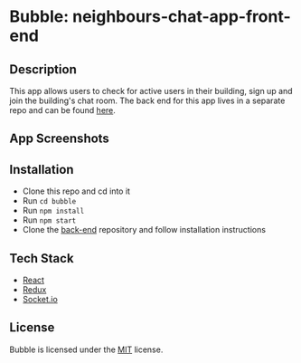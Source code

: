 # Bubble: neighbours-chat-app-front-end

## Description
This app allows users to check for active users in their building, sign up and join the building's chat room. The back end for this app lives in a separate repo and can be found [here](https://github.com/fredpinon/neighbors-chat-app-back-end). 

## App Screenshots

## Installation
* Clone this repo and cd into it
* Run `cd bubble`
* Run `npm install`
* Run `npm start`
* Clone the [back-end](https://github.com/fredpinon/neighbors-chat-app-back-end) repository and follow installation instructions

## Tech Stack
* [React](https://reactjs.org/)
* [Redux](http://redux.js.org/)
* [Socket.io](https://socket.io/)

## License
Bubble is licensed under the [MIT](http://www.opensource.org/licenses/mit-license.php) license.
